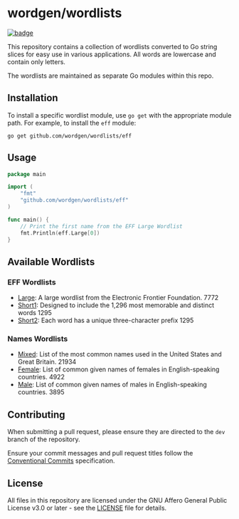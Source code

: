 # wordgen/wordlists

[![badge][badge-url]][pkg-url]

This repository contains a collection of wordlists converted to Go string slices
for easy use in various applications. All words are lowercase and contain only
letters.

The wordlists are maintained as separate Go modules within this repo.

## Installation

To install a specific wordlist module, use `go get` with the appropriate module
path. For example, to install the `eff` module:

```shell
go get github.com/wordgen/wordlists/eff
```

## Usage

```go
package main

import (
	"fmt"
	"github.com/wordgen/wordlists/eff"
)

func main() {
	// Print the first name from the EFF Large Wordlist
	fmt.Println(eff.Large[0])
}
```

## Available Wordlists

<!-- TODO
Some wordlists have been altered from their original source. Please see
the <FILE> file to see altered words.
-->

### EFF Wordlists

- [Large]: A large wordlist from the Electronic Frontier Foundation. 7772
- [Short1]: Designed to include the 1,296 most memorable and distinct words 1295
- [Short2]: Each word has a unique three-character prefix 1295

### Names Wordlists

- [Mixed]: List of the most common names used in the United States and Great Britain. 21934
- [Female]: List of common given names of females in English-speaking countries. 4922
- [Male]: List of common given names of males in English-speaking countries. 3895

## Contributing

When submitting a pull request, please ensure they are directed to the `dev`
branch of the repository.

Ensure your commit messages and pull request titles follow the
[Conventional Commits] specification.

## License

All files in this repository are licensed under the GNU Affero General Public
License v3.0 or later - see the [LICENSE] file for details.

<!-- wordlist links -->
[Large]: https://eff.org/files/2016/07/18/eff_large_wordlist.txt
[Short1]: https://eff.org/files/2016/09/08/eff_short_wordlist_1.txt
[Short2]: https://eff.org/files/2016/09/08/eff_short_wordlist_2_0.txt
[Mixed]: https://github.com/elitejake/Moby-Project/blob/main/Moby%20Words%20II/NAMES.TXT
[Female]: https://github.com/elitejake/Moby-Project/blob/main/Moby%20Words%20II/NAMES-F.TXT
[Male]: https://github.com/elitejake/Moby-Project/blob/main/Moby%20Words%20II/NAMES-M.TXT

<!-- other links -->
[badge-url]: https://pkg.go.dev/badge/github.com/wordgen/wordlists.svg
[pkg-url]: https://pkg.go.dev/github.com/wordgen/wordlists
[Conventional Commits]: https://conventionalcommits.org
[LICENSE]: LICENSE
